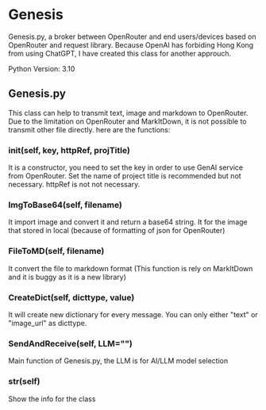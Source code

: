 # Genesis
Genesis.py, a broker between OpenRouter and end users/devices based on OpenRouter and request library. Because OpenAI has forbiding Hong Kong from using ChatGPT, I have created this class for another approuch.

Python Version: 3.10

## Genesis.py
This class can help to transmit text, image and markdown to OpenRouter. Due to the limitation on OpenRouter and MarkItDown, it is not possible to transmit other file directly. here are the functions:

### __init__(self, key, httpRef, projTitle)
It is a constructor, you need to set the key in order to use GenAI service from OpenRouter. Set the name of project title is recommended but not necessary. httpRef is not not necessary.

### ImgToBase64(self, filename)
It import image and convert it and return a base64 string. It for the image that stored in local (because of formatting of json for OpenRouter)

### FileToMD(self, filename)
It convert the file to markdown format (This function is rely on MarkItDown and it is buggy as it is a new library)

### CreateDict(self, dicttype, value)
It will create new dictionary for every message. You can only either "text" or "image_url" as dicttype.

### SendAndReceive(self, LLM="")
Main function of Genesis.py, the LLM is for AI/LLM model selection

### __str__(self)
Show the info for the class
